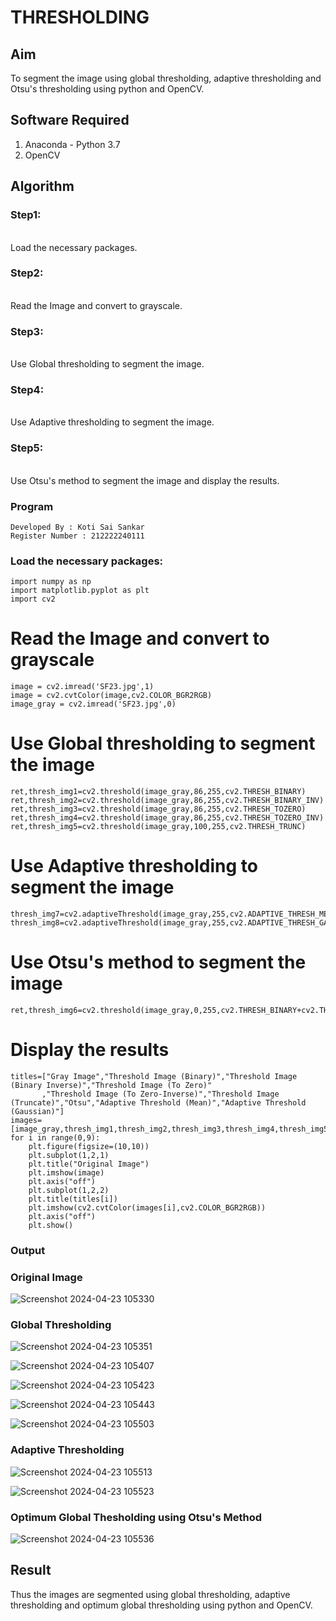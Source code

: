# THRESHOLDING
## Aim
To segment the image using global thresholding, adaptive thresholding and Otsu's thresholding using python and OpenCV.

## Software Required
1. Anaconda - Python 3.7
2. OpenCV

## Algorithm

### Step1:
<br>
Load the necessary packages.

### Step2:
<br>
Read the Image and convert to grayscale.

### Step3:
<br>
Use Global thresholding to segment the image.

### Step4:
<br>
Use Adaptive thresholding to segment the image.

### Step5:
<br>
Use Otsu's method to segment the image and display the results.

### Program
```
Developed By : Koti Sai Sankar
Register Number : 212222240111
```

### Load the necessary packages:
```PY
import numpy as np
import matplotlib.pyplot as plt
import cv2
```

# Read the Image and convert to grayscale
```PY
image = cv2.imread('SF23.jpg',1)
image = cv2.cvtColor(image,cv2.COLOR_BGR2RGB)
image_gray = cv2.imread('SF23.jpg',0)
```
# Use Global thresholding to segment the image
```PY
ret,thresh_img1=cv2.threshold(image_gray,86,255,cv2.THRESH_BINARY)
ret,thresh_img2=cv2.threshold(image_gray,86,255,cv2.THRESH_BINARY_INV)
ret,thresh_img3=cv2.threshold(image_gray,86,255,cv2.THRESH_TOZERO)
ret,thresh_img4=cv2.threshold(image_gray,86,255,cv2.THRESH_TOZERO_INV)
ret,thresh_img5=cv2.threshold(image_gray,100,255,cv2.THRESH_TRUNC)
```
# Use Adaptive thresholding to segment the image
```PY
thresh_img7=cv2.adaptiveThreshold(image_gray,255,cv2.ADAPTIVE_THRESH_MEAN_C,cv2.THRESH_BINARY,11,2)
thresh_img8=cv2.adaptiveThreshold(image_gray,255,cv2.ADAPTIVE_THRESH_GAUSSIAN_C,cv2.THRESH_BINARY,11,2)
```
# Use Otsu's method to segment the image 
```PY
ret,thresh_img6=cv2.threshold(image_gray,0,255,cv2.THRESH_BINARY+cv2.THRESH_OTSU)
```
# Display the results
```PY
titles=["Gray Image","Threshold Image (Binary)","Threshold Image (Binary Inverse)","Threshold Image (To Zero)"
       ,"Threshold Image (To Zero-Inverse)","Threshold Image (Truncate)","Otsu","Adaptive Threshold (Mean)","Adaptive Threshold (Gaussian)"]
images=[image_gray,thresh_img1,thresh_img2,thresh_img3,thresh_img4,thresh_img5,thresh_img6,thresh_img7,thresh_img8]
for i in range(0,9):
    plt.figure(figsize=(10,10))
    plt.subplot(1,2,1)
    plt.title("Original Image")
    plt.imshow(image)
    plt.axis("off")
    plt.subplot(1,2,2)
    plt.title(titles[i])
    plt.imshow(cv2.cvtColor(images[i],cv2.COLOR_BGR2RGB))
    plt.axis("off")
    plt.show()
```
### Output

### Original Image
![Screenshot 2024-04-23 105330](https://github.com/DARIOGEORGE/Thresholdingg/assets/118704873/5d82af4a-7818-4e43-9d22-d2b361be9d54)


### Global Thresholding
![Screenshot 2024-04-23 105351](https://github.com/DARIOGEORGE/Thresholdingg/assets/118704873/66c5b868-33c2-4b83-9f40-6de348777b4b)

![Screenshot 2024-04-23 105407](https://github.com/DARIOGEORGE/Thresholdingg/assets/118704873/ec41c8fd-4ab4-46cf-baef-009013ecc3b7)

![Screenshot 2024-04-23 105423](https://github.com/DARIOGEORGE/Thresholdingg/assets/118704873/a10beece-c2d5-4b67-892d-92a0ec68455f)

![Screenshot 2024-04-23 105443](https://github.com/DARIOGEORGE/Thresholdingg/assets/118704873/bee4758f-220b-4cb5-aaf1-48e5d71be719)

![Screenshot 2024-04-23 105503](https://github.com/DARIOGEORGE/Thresholdingg/assets/118704873/8bbad59a-b91b-4ff8-987e-70c44ee36e20)







### Adaptive Thresholding
![Screenshot 2024-04-23 105513](https://github.com/DARIOGEORGE/Thresholdingg/assets/118704873/edd34647-f167-4045-8e95-160bca9d3b19)

![Screenshot 2024-04-23 105523](https://github.com/DARIOGEORGE/Thresholdingg/assets/118704873/77c74bc4-6880-480e-bd7f-17a1dbbc498c)


### Optimum Global Thesholding using Otsu's Method
![Screenshot 2024-04-23 105536](https://github.com/DARIOGEORGE/Thresholdingg/assets/118704873/2d890d72-3842-4b60-bf03-86361d03f9f8)




## Result
Thus the images are segmented using global thresholding, adaptive thresholding and optimum global thresholding using python and OpenCV.
